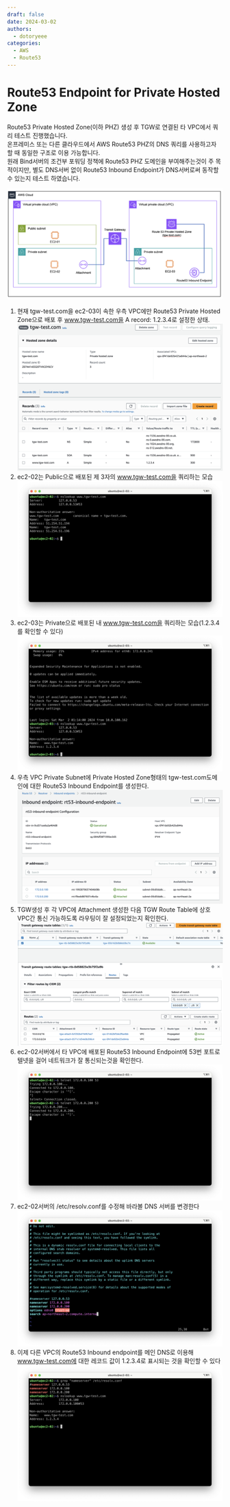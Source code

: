 ```yaml
---
draft: false
date: 2024-03-02
authors:
  - dotoryeee
categories:
  - AWS
  - Route53
---
```

# Route53 Endpoint for Private Hosted Zone

Route53 Private Hosted Zone(이하 PHZ) 생성 후 TGW로 연결된 타 VPC에서 쿼리 테스트 진행했습니다.<br>
온프레미스 또는 다른 클라우드에서 AWS Route53 PHZ의 DNS 쿼리를 사용하고자 할 때 동일한 구조로 이용 가능합니다.<br>
원래 Bind서버의 조건부 포워딩 정책에 Route53 PHZ 도메인을 부여해주는것이 주 목적이지만, 별도 DNS서버 없이 Route53 Inbound Endpoint가 DNS서버로써 동작할 수 있는지 테스트 하였습니다.

![](./rt53_endpoint/Screenshot%202024-03-02%20at%2009.56.49.png)

<!-- more -->
1. 현재 tgw-test.com을 ec2-03이 속한 우측 VPC에만 Route53 Private Hosted Zone으로 배포 후 www.tgw-test.com을 A record: 1.2.3.4로 설정한 상태.
    ![](./rt53_endpoint/Screenshot%202024-03-02%20at%2010.12.26.png)
2. ec2-02는 Public으로 배포된 제 3자의 www.tgw-test.com을 쿼리하는 모습
    ![](./rt53_endpoint/Screenshot%202024-03-02%20at%2010.16.40.png)
3. ec2-03는 Private으로 배포된 내 www.tgw-test.com을 쿼리하는 모습(1.2.3.4를 확인할 수 있다)
    ![](./rt53_endpoint/Screenshot%202024-03-02%20at%2010.17.39.png)
4. 우측 VPC Private Subnet에 Private Hosted Zone형태의 tgw-test.com도메인에 대한 Route53 Inbound Endpoint를 생성한다.
    ![](./rt53_endpoint/Screenshot%202024-03-02%20at%2010.18.45.png)
5. TGW생성 후 각 VPC에 Attachment 생성한 다음 TGW Route Table에 상호 VPC간 통신 가능하도록 라우팅이 잘 설정되었는지 확인한다.
    ![](./rt53_endpoint/Screenshot%202024-03-02%20at%2010.20.28.png)
6. ec2-02서버에서 타 VPC에 배포된 Route53 Inbound Endpoint에 53번 포트로 텔넷을 걸어 네트워크가 잘 통신되는것을 확인한다.
    ![](./rt53_endpoint/Screenshot%202024-03-02%20at%2010.23.20.png)
7. ec2-02서버의 /etc/resolv.conf를 수정해 바라볼 DNS 서버를 변경한다
    ![](./rt53_endpoint/Screenshot%202024-03-02%20at%2010.24.33.png)
8. 이제 다른 VPC의 Route53 Inbound endpoint를 메인 DNS로 이용해 www.tgw-test.com에 대한 레코드 값이 1.2.3.4로 표시되는 것을 확인할 수 있다
    ![](./rt53_endpoint/Screenshot%202024-03-02%20at%2010.24.56.png)